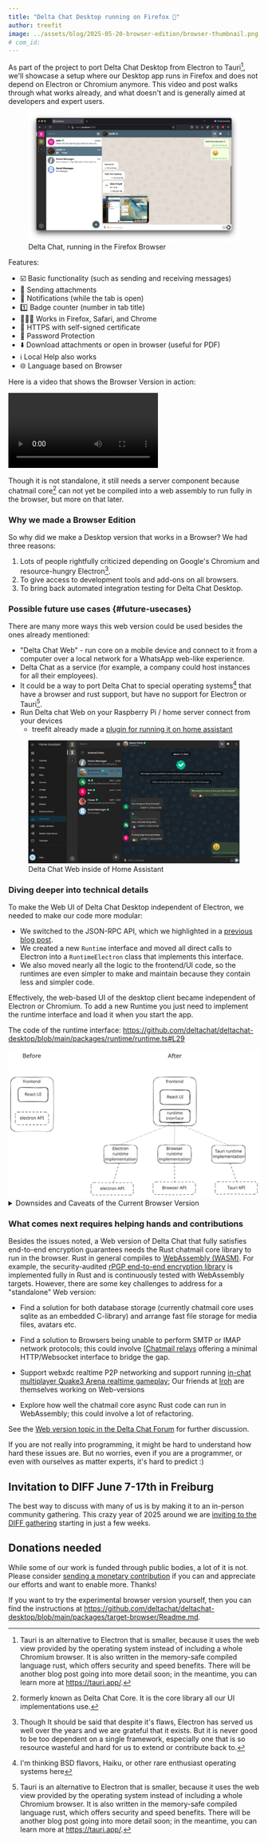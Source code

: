 ```yaml
---
title: "Delta Chat Desktop running on Firefox 🎉"
author: treefit
image: ../assets/blog/2025-05-20-browser-edition/browser-thumbnail.png
# com_id:
---
```


As part of the project to port Delta Chat Desktop from Electron to Tauri[^3],  we'll showcase a setup where our Desktop app runs in Firefox and does not depend on Electron or Chromium anymore. This video and post walks through what works already, and what doesn't and is generally aimed at developers and expert users. 

<figure>
    <img src="../assets/blog/2025-05-20-browser-edition/browser-screenshot-firefox.png" alt="Delta Chat Desktop UI running in the Firefox Browser" style="max-width: 100%" />
    <figcaption>
        Delta Chat, running in the Firefox Browser
    </figcaption>
</figure>

Features:
- ☑️ Basic functionality (such as sending and receiving messages)
- 📎 Sending attachments
- 🔔 Notifications (while the tab is open)
- 1️⃣ Badge counter (number in tab title)
- 🦊🧭🏐 Works in Firefox, Safari, and Chrome
- 🔐 HTTPS with self-signed certificate
- 🔑 Password Protection
- ⬇️ Download attachments or open in browser (useful for PDF)
- ℹ️ Local Help also works
- 🌐 Language based on Browser

Here is a video that shows the Browser Version in action:

<video controls style="max-width: 100%;" alt="Demo video of the Delta Chat Web version in action"><source src="https://chatmail.at/video/browser-edition-blogpost-demo.mp4" type="video/mp4"></video>

Though it is not standalone, it still needs a server component because chatmail core[^1] can not yet be compiled into a web assembly to run fully in the browser, but more on that later.

### Why we made a Browser Edition

So why did we make a Desktop version that works in a Browser? We had three reasons:
1. Lots of people rightfully criticized depending on Google's Chromium and resource-hungry Electron[^electron]. 
2. To give access to development tools and add-ons on all browsers.
3. To bring back automated integration testing for Delta Chat Desktop.

### Possible future use cases {#future-usecases}

There are many more ways this web version could be used besides the ones already mentioned:

-  "Delta Chat Web" - run core on a mobile device and connect to it from a computer over a local network for a WhatsApp web-like experience.
- Delta Chat as a service (for example, a company could host instances for all their employees).
- It could be a way to port Delta Chat to special operating systems[^2] that have a browser and rust support, but have no support for Electron or Tauri[^3].
- Run Delta chat Web on your Raspberry Pi / home server connect from your devices
	- treefit already made a [plugin for running it on home assistant](https://codeberg.org/treefit/deltachat-homeassistant-addon)

<figure>
    <img alt="Delta Chat Web inside of Home Assistant" src="../assets/blog/2025-05-20-browser-edition/browser-edition-in-home-assistant.png" style="max-width: 100%" />
    <figcaption>Delta Chat Web inside of Home Assistant</figcaption>
</figure>

### Diving deeper into technical details 

To make the Web UI of Delta Chat Desktop independent of Electron, we needed to make our code more modular:

- We switched to the JSON-RPC API, which we highlighted in a [previous blog post](https://delta.chat/en/2025-02-11-why-jsonrpc-bindings-exist).
- We created a new `Runtime` interface and moved all direct calls to Electron into a `RuntimeElectron` class that implements this interface.
- We also moved nearly all the logic to the frontend/UI code, so the runtimes are even simpler to make and maintain because they contain less and simpler code.

Effectively, the web-based UI of the desktop client became independent of Electron or Chromium. 
To add a new Runtime you just need to implement the runtime interface and load it when you start the app.

The code of the runtime interface: <https://github.com/deltachat/deltachat-desktop/blob/main/packages/runtime/runtime.ts#L29>

<img src="../assets/blog/2025-05-20-browser-edition/runtime-interface.svg" style="max-width: 100%" alt="Diagram visualizing the before and after"/>

<details>
    <summary>Downsides and Caveats of the Current Browser Version</summary>
    <p>The current approach has the following caveats that you should to keep in mind</p>
    <ol>
        <li>
            If you host the server component on a VPS, then the VPS will become the place where the messages are decrypted, so you break the premise of the end-to-end encryption: "end device to end device".
        </li>
        <li>
            You need to host the server component for each user, so you need to build management software if you want to use this for a SaaS project/product.
        </li>
        <li>
            Currently, only one client can connect to the chatmail core at a time, because there is only a single event queue. <br /> If you would connect multiple clients right now, then they would steal events from each other. 
        </li>
        <li>
            The current security could be improved: The WebSocket server does not perform origin validation and the login has no timeout/cooldown on wrong passwords. But those would be easy to add.
        </li>
    </ol>
    <p>
    Also, not all features are implemented yet in the browser version. Missing are:
    - webxdc chat-shared apps
    - experimental maps/location-streaming
    - viewing HTML emails. 
     
    These missing features, and especially the webxdc app sandboxing, require more work. See [Webxdc security blog post](https://delta.chat/en/2023-05-22-webxdc-security) for a deep dive into the issues. 
    </p>
</details>

### What comes next requires helping hands and contributions

Besides the issues noted, a Web version of Delta Chat that fully satisfies end-to-end encryption guarantees needs the Rust chatmail core library to run in the browser. Rust in general compiles to [WebAssembly (WASM)](https://webassembly.org/). For example, the security-audited [rPGP end-to-end encryption library](https://github.com/rpgp/rpgp) is implemented fully in Rust and  is continuously tested with WebAssembly targets. However, there are some key challenges to address for a "standalone" Web version: 

- Find a solution for both database storage (currently chatmail core uses sqlite as an embedded C-library) and arrange fast file storage for media files, avatars etc.   

- Find a solution to Browsers being unable to perform SMTP or IMAP network protocols; this could involve [[Chatmail relays](https://chatmail.at/relays) offering a minimal HTTP/Websocket interface to bridge the gap.

- Support webxdc realtime P2P networking and support running [in-chat multiplayer Quake3 Arena realtime gameplay](https://chaos.social/@delta/114517181096683376);  Our friends at [Iroh](https://iroh.computer) are themselves working on Web-versions 

- Explore how well the chatmail core async Rust code can run in WebAssembly; this could involve a lot of refactoring.

See the [Web version topic in the Delta Chat Forum](https://support.delta.chat/t/what-would-be-needed-for-a-standalone-web-version-without-a-server-component/3789) for further discussion. 

If you are not really into programming, it might be hard to understand how hard these issues are.
But no worries, even if you are a programmer, or even with ourselves as matter experts, it's hard to predict :) 

## Invitation to DIFF June 7-17th in Freiburg

The best way to discuss with many of us is by making it to an in-person community gathering. This crazy year of 2025 around we are [inviting to the DIFF gathering](https://delta.chat/en/2025-05-12-diff-invitation) starting in just a few weeks.  

## Donations needed

While some of our work is funded through public bodies, a lot of it is not.  Please consider [sending a monetary contribution](https://delta.chat/en/donate) if you can and appreciate our efforts and want to enable more. Thanks! 

If you want to try the experimental browser version yourself, then you can find the instructions at <https://github.com/deltachat/deltachat-desktop/blob/main/packages/target-browser/Readme.md>.


[^1]: formerly known as Delta Chat Core. It is the core library all our UI implementations use.

[^2]: I'm thinking BSD flavors, Haiku, or other rare enthusiast operating systems here

[^3]: Tauri is an alternative to Electron that is smaller, because it uses the web view provided by the operating system instead of including a whole Chromium browser. It is also written in the memory-safe compiled language rust, which offers security and speed benefits. There will be another blog post going into more detail soon; in the meantime, you can learn more at <https://tauri.app/>.

[^electron]: Though It should be said that despite it's flaws, Electron has served us well over the years and we are grateful that it exists. But it is never good to be too dependent on a single framework, especially one that is so resource wasteful and hard for us to extend or contribute back to.
